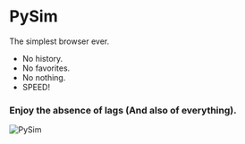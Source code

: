 # PySim
The simplest browser ever.
* No history.
* No favorites.
* No nothing.
* SPEED!
### Enjoy the absence of lags (And also of everything).

![PySim](http://s32.postimg.org/x99pw8vnp/Py_Sim.png "")
